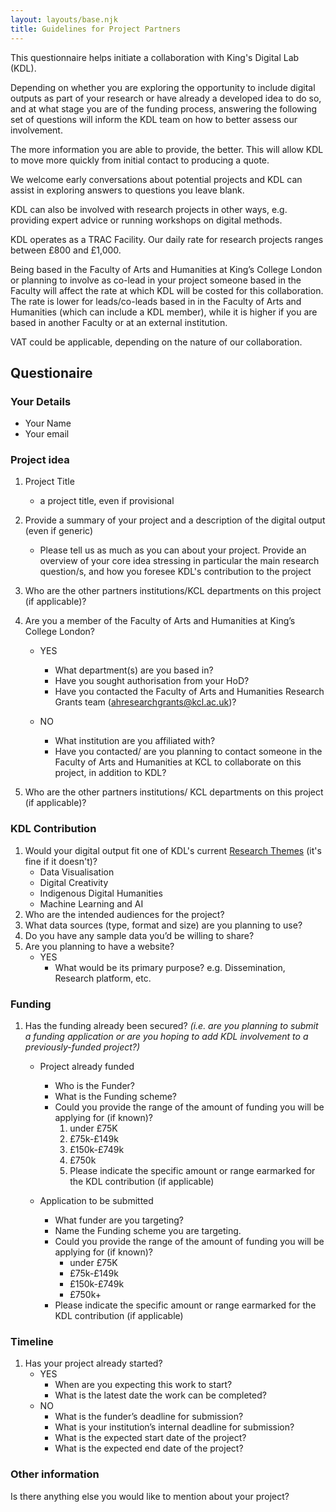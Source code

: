 ```yaml
---
layout: layouts/base.njk
title: Guidelines for Project Partners
---
```


This questionnaire helps initiate a collaboration with King's Digital Lab (KDL).

Depending on whether you are exploring the opportunity to include digital
outputs as part of your research or have already a developed idea to do so, and
at what stage you are of the funding process, answering the following set of
questions will inform the KDL team on how to better assess our involvement.

The more information you are able to provide, the better. This will allow KDL
to move more quickly from initial contact to producing a quote.

We welcome early conversations about potential projects and KDL can assist in
exploring answers to questions you leave blank.

KDL can also be involved with research projects in other ways, e.g. providing
expert advice or running workshops on digital methods.

KDL operates as a TRAC Facility. Our daily rate for research projects ranges
between £800 and £1,000.

Being based in the Faculty of Arts and Humanities at King’s College London or
planning to involve as co-lead in your project someone based in the Faculty
will affect the rate at which KDL will be costed for this collaboration. The
rate is lower for leads/co-leads based in in the Faculty of Arts and Humanities
(which can include a KDL member), while it is higher if you are based in
another Faculty or at an external institution.

VAT could be applicable, depending on the nature of our collaboration.

## Questionaire

### Your Details

- Your Name
- Your email

### Project idea

1. Project Title

   - a project title, even if provisional

2. Provide a summary of your project and a description of the digital output
   (even if generic)

   - Please tell us as much as you can about your project. Provide an overview
     of your core idea stressing in particular the main research question/s, and
     how you foresee KDL's contribution to the project

3. Who are the other partners institutions/KCL departments on this project
   (if applicable)?

4. Are you a member of the Faculty of Arts and Humanities at King’s College
   London?

   - YES

     - What department(s) are you based in?
     - Have you sought authorisation from your HoD?
     - Have you contacted the Faculty of Arts and Humanities Research Grants
       team ([ahresearchgrants@kcl.ac.uk](mailto:ahresearchgrants@kcl.ac.uk))?

   - NO
     - What institution are you affiliated with?
     - Have you contacted/ are you planning to contact someone in the Faculty of
       Arts and Humanities at KCL to collaborate on this project, in addition to
       KDL?

5. Who are the other partners institutions/ KCL departments on this project
   (if applicable)?

### KDL Contribution

1. Would your digital output fit one of KDL's current
   [Research Themes](/projects/research-themes/) (it's fine if it doesn't)?
   - Data Visualisation
   - Digital Creativity
   - Indigenous Digital Humanities
   - Machine Learning and AI
2. Who are the intended audiences for the project?
3. What data sources (type, format and size) are you planning to use?
4. Do you have any sample data you’d be willing to share?
5. Are you planning to have a website?
   - YES
     - What would be its primary purpose? e.g. Dissemination, Research platform,
       etc.

### Funding

1. Has the funding already been secured? _(i.e. are you planning to submit a
   funding application or are you hoping to add KDL involvement to a
   previously-funded project?)_

   - Project already funded

     - Who is the Funder?
     - What is the Funding scheme?
     - Could you provide the range of the amount of funding you will be applying
       for (if known)?
       1. under £75K
       2. £75k-£149k
       3. £150k-£749k
       4. £750k
       5. Please indicate the specific amount or range earmarked for the KDL
          contribution (if applicable)

   - Application to be submitted

     - What funder are you targeting?
     - Name the Funding scheme you are targeting.
     - Could you provide the range of the amount of funding you will be applying
       for (if known)?
       - under £75K
       - £75k-£149k
       - £150k-£749k
       - £750k+
     - Please indicate the specific amount or range earmarked for the KDL
       contribution (if applicable)

### Timeline

1. Has your project already started?
   - YES
     - When are you expecting this work to start?
     - What is the latest date the work can be completed?
   - NO
     - What is the funder’s deadline for submission?
     - What is your institution’s internal deadline for submission?
     - What is the expected start date of the project?
     - What is the expected end date of the project?

### Other information

Is there anything else you would like to mention about your project?
